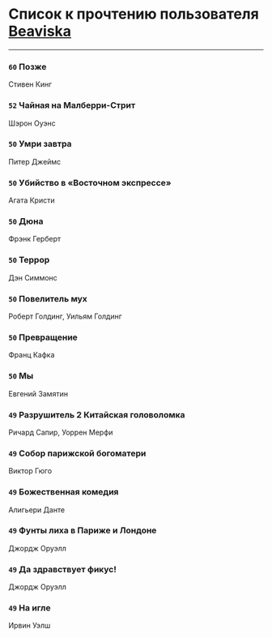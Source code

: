 # Список к прочтению пользователя [Beaviska](https://www.facebook.com/app_scoped_user_id/10202544960024508/)
---

### `60` Позже
Стивен Кинг


### `52` Чайная на Малберри-Стрит
Шэрон Оуэнс

### `50` Умри завтра
Питер Джеймс

### `50` Убийство в «Восточном экспрессе»
Агата Кристи

### `50` Дюна
Фрэнк Герберт

### `50` Террор
Дэн Симмонс

### `50` Повелитель мух
Роберт Голдинг, Уильям Голдинг

### `50` Превращение
Франц Кафка

### `50` Мы
Евгений Замятин

### `49` Разрушитель 2 Китайская головоломка
Ричард Сапир, Уоррен Мерфи

### `49` Собор парижской богоматери
Виктор Гюго

### `49` Божественная комедия
Алигьери Данте

### `49` Фунты лиха в Париже и Лондоне
Джордж Оруэлл

### `49` Да здравствует фикус!
Джордж Оруэлл

### `49` На игле
Ирвин Уэлш

